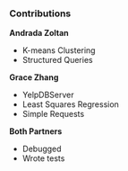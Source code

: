 ### Contributions 

**Andrada Zoltan**
* K-means Clustering
* Structured Queries

**Grace Zhang**
* YelpDBServer 
* Least Squares Regression
* Simple Requests

**Both Partners**
* Debugged
* Wrote tests 
